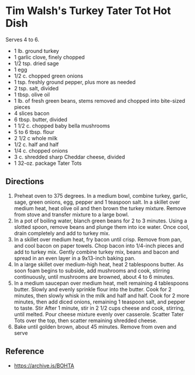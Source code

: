 # Tim Walsh's Turkey Tater Tot Hot Dish
 
Serves 4 to 6.

- 1 lb. ground turkey
- 1 garlic clove, finely chopped
- 1/2 tsp. dried sage
- 1 egg
- 1/2 c. chopped green onions
- 1 tsp. freshly ground pepper, plus more as needed
- 2 tsp. salt, divided
- 1 tbsp. olive oil
- 1 lb. of fresh green beans, stems removed and chopped into bite-sized pieces
- 4 slices bacon
- 6 tbsp. butter, divided
- 1 1/2 c. chopped baby bella mushrooms
- 5 to 6 tbsp. flour
- 2 1/2 c whole milk
- 1/2 c. half and half
- 1/4 c. chopped onions
- 3 c. shredded sharp Cheddar cheese, divided
- 1 32-oz. package Tater Tots

## Directions

1. Preheat oven to 375 degrees. In a medium bowl, combine turkey, garlic, sage, green onions, egg, pepper and 1 teaspoon salt. In a skillet over medium heat, heat olive oil and then brown the turkey mixture. Remove from stove and transfer mixture to a large bowl.
2. In a pot of boiling water, blanch green beans for 2 to 3 minutes. Using a slotted spoon, remove beans and plunge them into ice water. Once cool, drain completely and add to turkey mix.
3. In a skillet over medium heat, fry bacon until crisp. Remove from pan, and cool bacon on paper towels. Chop bacon into 1/4-inch pieces and add to turkey mix. Gently combine turkey mix, beans and bacon and spread in an even layer in a 9x13-inch baking pan.
4. In a large skillet over medium-high heat, heat 2 tablespoons butter. As soon foam begins to subside, add mushrooms and cook, stirring continuously, until mushrooms are browned, about 4 to 6 minutes.
5. In a medium saucepan over medium heat, melt remaining 4 tablespoons butter. Slowly and evenly sprinkle flour into the butter. Cook for 2 minutes, then slowly whisk in the milk and half and half. Cook for 2 more minutes, then add diced onions, remaining 1 teaspoon salt, and pepper to taste. Stir After 1 minute, stir in 2 1/2 cups cheese and cook, stirring, until melted. Pour cheese mixture evenly over casserole. Scatter Tater Tots over the top, then scatter remaining shredded cheese. 
6. Bake until golden brown, about 45 minutes. Remove from oven and serve

## Reference

- <https://archive.is/BOHTA>
